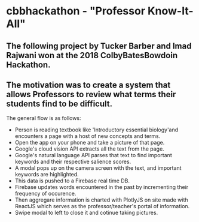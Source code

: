 # cbbhackathon - "Professor Know-It-All"

## The following project by Tucker Barber and Imad Rajwani won at the 2018 ColbyBatesBowdoin Hackathon.
## The motivation was to create a system that allows Professors to review what terms their students find to be difficult. 

The general flow is as follows:
- Person is reading textbook like 'Introductory essential biology'and encounters a page with a host of new concepts and terms.
- Open the app on your phone and take a picture of that page.
- Google's cloud vision API extracts all the text from the page. 
- Google's natural language API parses that text to find important keywords and their respective salience scores.
- A modal pops up on the camera screen with the text, and important keywords are highlighted.
- This data is pushed to a Firebase real time DB.
- Firebase updates words encountered in the past by incrementing their frequency of occurence.
- Then aggregare information is charted with PlotlyJS on site made with ReactJS which serves as the professor/teacher's portal of information.
- Swipe modal to left to close it and cotinue taking pictures.
